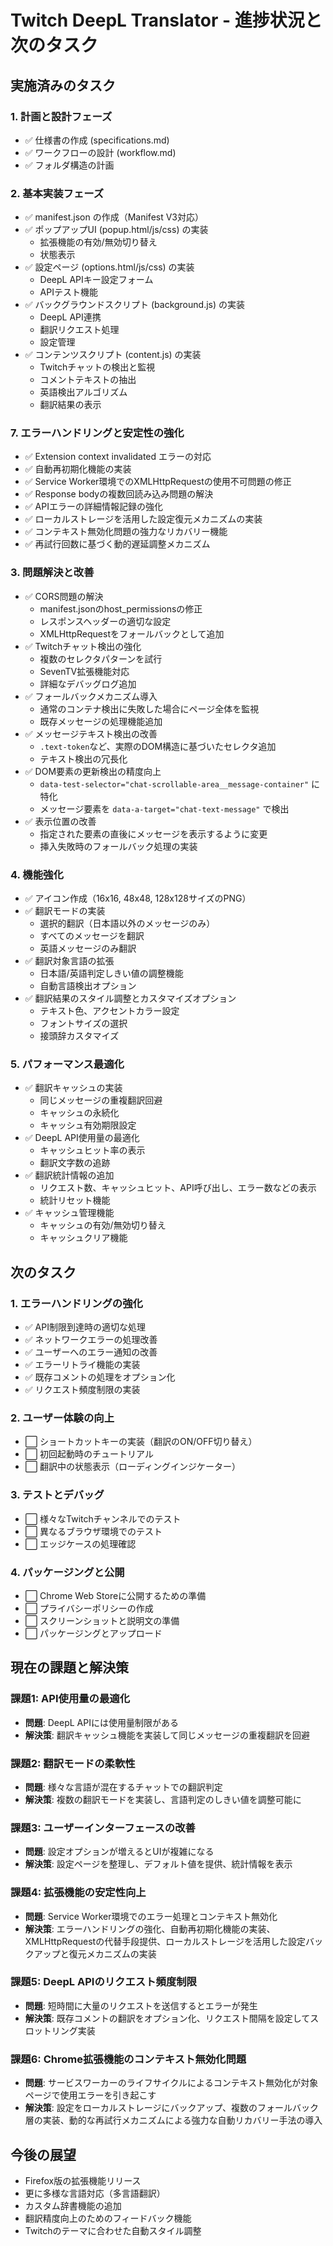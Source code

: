 # Twitch DeepL Translator - 進捗状況と次のタスク

## 実施済みのタスク

### 1. 計画と設計フェーズ
- ✅ 仕様書の作成 (specifications.md)
- ✅ ワークフローの設計 (workflow.md)
- ✅ フォルダ構造の計画

### 2. 基本実装フェーズ
- ✅ manifest.json の作成（Manifest V3対応）
- ✅ ポップアップUI (popup.html/js/css) の実装
  - 拡張機能の有効/無効切り替え
  - 状態表示
- ✅ 設定ページ (options.html/js/css) の実装
  - DeepL APIキー設定フォーム
  - APIテスト機能
- ✅ バックグラウンドスクリプト (background.js) の実装
  - DeepL API連携
  - 翻訳リクエスト処理
  - 設定管理
- ✅ コンテンツスクリプト (content.js) の実装
  - Twitchチャットの検出と監視
  - コメントテキストの抽出
  - 英語検出アルゴリズム
  - 翻訳結果の表示

### 7. エラーハンドリングと安定性の強化
- ✅ Extension context invalidated エラーの対応
- ✅ 自動再初期化機能の実装
- ✅ Service Worker環境でのXMLHttpRequestの使用不可問題の修正
- ✅ Response bodyの複数回読み込み問題の解決
- ✅ APIエラーの詳細情報記録の強化
- ✅ ローカルストレージを活用した設定復元メカニズムの実装
- ✅ コンテキスト無効化問題の強力なリカバリー機能
- ✅ 再試行回数に基づく動的遅延調整メカニズム

### 3. 問題解決と改善
- ✅ CORS問題の解決
  - manifest.jsonのhost_permissionsの修正
  - レスポンスヘッダーの適切な設定
  - XMLHttpRequestをフォールバックとして追加
- ✅ Twitchチャット検出の強化
  - 複数のセレクタパターンを試行
  - SevenTV拡張機能対応
  - 詳細なデバッグログ追加
- ✅ フォールバックメカニズム導入
  - 通常のコンテナ検出に失敗した場合にページ全体を監視
  - 既存メッセージの処理機能追加
- ✅ メッセージテキスト検出の改善
  - `.text-token`など、実際のDOM構造に基づいたセレクタ追加
  - テキスト検出の冗長化
- ✅ DOM要素の更新検出の精度向上
  - `data-test-selector="chat-scrollable-area__message-container"` に特化
  - メッセージ要素を `data-a-target="chat-text-message"` で検出
- ✅ 表示位置の改善
  - 指定された要素の直後にメッセージを表示するように変更
  - 挿入失敗時のフォールバック処理の実装

### 4. 機能強化
- ✅ アイコン作成（16x16, 48x48, 128x128サイズのPNG）
- ✅ 翻訳モードの実装
  - 選択的翻訳（日本語以外のメッセージのみ）
  - すべてのメッセージを翻訳
  - 英語メッセージのみ翻訳
- ✅ 翻訳対象言語の拡張
  - 日本語/英語判定しきい値の調整機能
  - 自動言語検出オプション
- ✅ 翻訳結果のスタイル調整とカスタマイズオプション
  - テキスト色、アクセントカラー設定
  - フォントサイズの選択
  - 接頭辞カスタマイズ

### 5. パフォーマンス最適化
- ✅ 翻訳キャッシュの実装
  - 同じメッセージの重複翻訳回避
  - キャッシュの永続化
  - キャッシュ有効期限設定
- ✅ DeepL API使用量の最適化
  - キャッシュヒット率の表示
  - 翻訳文字数の追跡
- ✅ 翻訳統計情報の追加
  - リクエスト数、キャッシュヒット、API呼び出し、エラー数などの表示
  - 統計リセット機能
- ✅ キャッシュ管理機能
  - キャッシュの有効/無効切り替え
  - キャッシュクリア機能

## 次のタスク

### 1. エラーハンドリングの強化
- ✅ API制限到達時の適切な処理
- ✅ ネットワークエラーの処理改善
- ✅ ユーザーへのエラー通知の改善
- ✅ エラーリトライ機能の実装
- ✅ 既存コメントの処理をオプション化
- ✅ リクエスト頻度制限の実装

### 2. ユーザー体験の向上
- ⬜ ショートカットキーの実装（翻訳のON/OFF切り替え）
- ⬜ 初回起動時のチュートリアル
- ⬜ 翻訳中の状態表示（ローディングインジケーター）

### 3. テストとデバッグ
- ⬜ 様々なTwitchチャンネルでのテスト
- ⬜ 異なるブラウザ環境でのテスト
- ⬜ エッジケースの処理確認

### 4. パッケージングと公開
- ⬜ Chrome Web Storeに公開するための準備
- ⬜ プライバシーポリシーの作成
- ⬜ スクリーンショットと説明文の準備
- ⬜ パッケージングとアップロード

## 現在の課題と解決策

### 課題1: API使用量の最適化
- **問題**: DeepL APIには使用量制限がある
- **解決策**: 翻訳キャッシュ機能を実装して同じメッセージの重複翻訳を回避

### 課題2: 翻訳モードの柔軟性
- **問題**: 様々な言語が混在するチャットでの翻訳判定
- **解決策**: 複数の翻訳モードを実装し、言語判定のしきい値を調整可能に

### 課題3: ユーザーインターフェースの改善
- **問題**: 設定オプションが増えるとUIが複雑になる
- **解決策**: 設定ページを整理し、デフォルト値を提供、統計情報を表示

### 課題4: 拡張機能の安定性向上
- **問題**: Service Worker環境でのエラー処理とコンテキスト無効化
- **解決策**: エラーハンドリングの強化、自動再初期化機能の実装、XMLHttpRequestの代替手段提供、ローカルストレージを活用した設定バックアップと復元メカニズムの実装

### 課題5: DeepL APIのリクエスト頻度制限
- **問題**: 短時間に大量のリクエストを送信するとエラーが発生
- **解決策**: 既存コメントの翻訳をオプション化、リクエスト間隔を設定してスロットリング実装

### 課題6: Chrome拡張機能のコンテキスト無効化問題
- **問題**: サービスワーカーのライフサイクルによるコンテキスト無効化が対象ページで使用エラーを引き起こす
- **解決策**: 設定をローカルストレージにバックアップ、複数のフォールバック層の実装、動的な再試行メカニズムによる強力な自動リカバリー手法の導入

## 今後の展望

- Firefox版の拡張機能リリース
- 更に多様な言語対応（多言語翻訳）
- カスタム辞書機能の追加
- 翻訳精度向上のためのフィードバック機能
- Twitchのテーマに合わせた自動スタイル調整